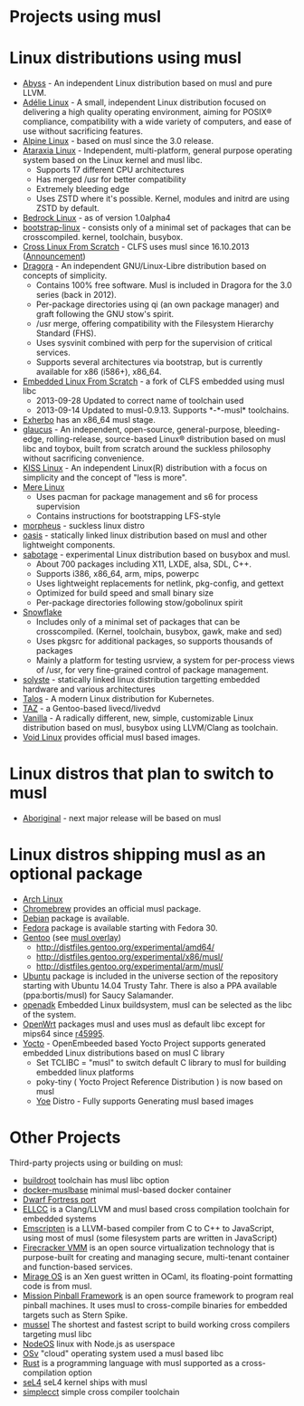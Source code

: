 # Projects using musl

# Linux distributions using musl

- [Abyss] - An independent Linux distribution based on musl and pure LLVM.
- [Adélie Linux] - A small, independent Linux distribution focused on delivering a high quality
  operating environment, aiming for POSIX® compliance, compatibility with a wide variety of
  computers, and ease of use without sacrificing features.
- [Alpine Linux] - based on musl since the 3.0 release.
- [Ataraxia Linux] - Independent, multi-platform, general purpose operating system based on the Linux kernel and musl libc.
    - Supports 17 different CPU architectures
    - Has merged /usr for better compatibility
    - Extremely bleeding edge
    - Uses ZSTD where it's possible. Kernel, modules and initrd are using ZSTD by default.
- [Bedrock Linux] - as of version 1.0alpha4
- [bootstrap-linux] - consists only of a minimal set of packages that can be
  crosscompiled. kernel, toolchain, busybox.
- [Cross Linux From Scratch] - CLFS uses musl since 16.10.2013
  ([Announcement][CLFS-announcement])
- [Dragora] - An independent GNU/Linux-Libre distribution based on concepts of simplicity.
    - Contains 100% free software.  Musl is included in Dragora for the 3.0 series (back in 2012).
    - Per-package directories using qi (an own package manager) and graft following the GNU stow's spirit.
    - /usr merge, offering compatibility with the Filesystem Hierarchy Standard (FHS).
    - Uses sysvinit combined with perp for the supervision of critical services.
    - Supports several architectures via bootstrap, but is currently available for x86 (i586+), x86_64.
- [Embedded Linux From Scratch] - a fork of CLFS embedded using musl libc
    - 2013-09-28 Updated to correct name of toolchain used
    - 2013-09-14 Updated to musl-0.9.13. Supports \*-\*-musl\* toolchains.
- [Exherbo] has an x86_64 musl stage.
- [glaucus] - An independent, open-source, general-purpose, bleeding-edge, rolling-release, source-based Linux® distribution based on musl libc and toybox, built from scratch around the suckless philosophy without sacrificing convenience.
- [KISS Linux] - An independent Linux(R) distribution with a focus on simplicity and the concept of "less is more".
- [Mere Linux]
    - Uses pacman for package management and s6 for process supervision
    - Contains instructions for bootstrapping LFS-style
- [morpheus] - suckless linux distro
- [oasis] - statically linked linux distribution based on musl and other lightweight components.
- [sabotage] - experimental Linux distribution based on busybox and musl.
    - About 700 packages including X11, LXDE, alsa, SDL, C++.
    - Supports i386, x86_64, arm, mips, powerpc
    - Uses lightweight replacements for netlink, pkg-config, and gettext
    - Optimized for build speed and small binary size
    - Per-package directories following stow/gobolinux spirit
- [Snowflake]
    - Includes only of a minimal set of packages that can be crosscompiled.
      (Kernel, toolchain, busybox, gawk, make and sed)
    - Uses pkgsrc for additional packages, so supports thousands of packages
    - Mainly a platform for testing usrview, a system for per-process views of
      /usr, for very fine-grained control of package management.
- [solyste] - statically linked linux distribution targetting embedded hardware and various architectures
- [Talos] - A modern Linux distribution for Kubernetes.
- [TAZ] - a Gentoo-based livecd/livedvd
- [Vanilla] - A radically different, new, simple, customizable Linux distribution based on musl, busybox using LLVM/Clang as toolchain.
- [Void Linux] provides official musl based images.

[Abyss]: https://abyss.run
[Adélie Linux]: https://adelielinux.org
[Alpine Linux]: http://alpinelinux.org/
[Ataraxia Linux]: https://ataraxialinux.github.io/
[Bedrock Linux]: http://bedrocklinux.org/introduction.html
[bootstrap-linux]: https://github.com/pikhq/bootstrap-linux
[CLFS-announcement]: http://openwall.com/lists/musl/2013/10/16/1
[Cross Linux From Scratch]: http://cross-lfs.org/view/clfs-embedded/
[Dragora]: https://dragora.org
[Embedded Linux From Scratch]: http://kanj.github.io/elfs/book/
[Exherbo]: http://www.exherbo.org/
[glaucus]: https://www.glaucuslinux.org/
[KISS Linux]: https://k1sslinux.org/
[Mere Linux]: https://merelinux.org
[morpheus]: http://git.2f30.org/morpheus/
[oasis]: https://github.com/michaelforney/oasis
[sabotage]: http://sabo.xyz/
[Snowflake]: https://github.com/GregorR/snowflake
[solyste]: https://framagit.org/Ypnose/solyste
[Talos]: https://github.com/talos-systems/talos
[TAZ]: https://github.com/Sharrisii/TAZ
[Vanilla]: http://projects.malikania.fr/vanilla
[Void Linux]: https://voidlinux.org/

# Linux distros that plan to switch to musl

- [Aboriginal] - next major release will be based on musl

[Aboriginal]: http://landley.net/aboriginal/

# Linux distros shipping musl as an optional package

- [Arch Linux]
- [Chromebrew] provides an official musl package.
- [Debian] package is available.
- [Fedora] package is available starting with Fedora 30.
- [Gentoo] (see [musl overlay])
    - <http://distfiles.gentoo.org/experimental/amd64/>
    - <http://distfiles.gentoo.org/experimental/x86/musl/>
    - <http://distfiles.gentoo.org/experimental/arm/musl/>
- [Ubuntu] package is included in the universe section of the repository
  starting with Ubuntu 14.04 Trusty Tahr. There is also a PPA available
  (ppa:bortis/musl) for Saucy Salamander.
- [openadk] Embedded Linux buildsystem, musl can be selected as the libc of the
  system.
- [OpenWrt] packages musl and uses musl as default libc except for mips64 since
  [r45995].
- [Yocto] - OpenEmbeeded based Yocto Project supports generated embedded Linux distributions based on musl C library
    - Set TCLIBC = "musl" to switch default C library to musl for building embedded linux platforms
    - poky-tiny ( Yocto Project Reference Distribution ) is now based on musl
    - [Yoe] Distro - Fully supports Generating musl based images

[Arch Linux]: https://www.archlinux.org/
[Chromebrew]: https://skycocker.github.io/chromebrew/
[Debian]: http://packages.debian.org/search?keywords=musl&searchon=names&suite=all&section=all
[Fedora]: https://src.fedoraproject.org/rpms/musl
[Gentoo]: http://www.gentoo.org/
[musl overlay]: https://gitweb.gentoo.org/proj/musl.git
[openadk]: http://openadk.org/
[OpenWrt]: https://openwrt.org/
[r45995]: https://dev.openwrt.org/changeset/45995
[Ubuntu]: http://packages.ubuntu.com/search?keywords=musl&searchon=names&suite=all&section=all
[Yocto]: https://www.yoctoproject.org/
[Yoe]: https://www.yoedistro.org/

# Other Projects

Third-party projects using or building on musl:

- [buildroot] toolchain has musl libc option
- [docker-muslbase] minimal musl-based docker container
- [Dwarf Fortress port]
- [ELLCC] is a Clang/LLVM and musl based cross compilation toolchain for
  embedded systems
- [Emscripten] is a LLVM-based compiler from C to C++ to JavaScript, using most
  of musl (some filesystem parts are written in JavaScript)
- [Firecracker VMM] is an open source virtualization technology that
  is purpose-built for creating and managing secure, multi-tenant
  container and function-based services.
- [Mirage OS] is an Xen guest written in OCaml, its floating-point formatting
  code is from musl.
- [Mission Pinball Framework] is an open source framework to program real
  pinball machines. It uses musl to cross-compile binaries for embedded
  targets such as Stern Spike.
- [mussel] The shortest and fastest script to build working cross compilers targeting musl libc
- [NodeOS] linux with Node.js as userspace
- [OSv] "cloud" operating system used a musl based libc
- [Rust] is a programming language with musl supported as a cross-compilation
  option
- [seL4] seL4 kernel ships with musl
- [simplecct] simple cross compiler toolchain

[buildroot]: http://buildroot.org/
[docker-muslbase]: https://github.com/mwcampbell/docker-muslbase
[Dwarf Fortress port]: http://openwall.com/lists/sabotage/2013/11/01/1
[ELLCC]: http://ellcc.org/
[Emscripten]: http://emscripten.org/
[Firecracker VMM]: https://firecracker-microvm.github.io/
[Mirage OS]: http://www.openmirage.org/
[Mission Pinball Framework]: https://missionpinball.org/
[mussel]: https://github.com/firasuke/mussel
[NodeOS]: https://github.com/NodeOS/NodeOS
[OSv]: https://github.com/cloudius-systems/osv/
[Rust]: http://www.rust-lang.org/
[seL4]: https://github.com/seL4/libmuslc
[simplecct]: https://code.google.com/p/simplecct/
